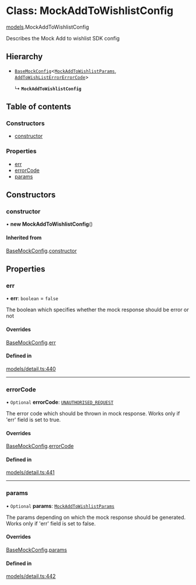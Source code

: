 # Class: MockAddToWishlistConfig

[models](../wiki/models).MockAddToWishlistConfig

Describes the Mock Add to wishlist SDK config

## Hierarchy

- [`BaseMockConfig`](../wiki/models.BaseMockConfig)<[`MockAddToWishlistParams`](../wiki/models.MockAddToWishlistParams), [`AddToWishListErrorErrorCode`](../wiki/models.AddToWishListErrorErrorCode)\>

  ↳ **`MockAddToWishlistConfig`**

## Table of contents

### Constructors

- [constructor](../wiki/models.MockAddToWishlistConfig#constructor)

### Properties

- [err](../wiki/models.MockAddToWishlistConfig#err)
- [errorCode](../wiki/models.MockAddToWishlistConfig#errorcode)
- [params](../wiki/models.MockAddToWishlistConfig#params)

## Constructors

### constructor

• **new MockAddToWishlistConfig**()

#### Inherited from

[BaseMockConfig](../wiki/models.BaseMockConfig).[constructor](../wiki/models.BaseMockConfig#constructor)

## Properties

### err

• **err**: `boolean` = `false`

The boolean which specifies whether the mock response should be error or not

#### Overrides

[BaseMockConfig](../wiki/models.BaseMockConfig).[err](../wiki/models.BaseMockConfig#err)

#### Defined in

[models/detail.ts:440](https://gitlab.com/baliganikhil/blackmirror-sdk/-/blob/349365c/src/models/detail.ts#L440)

___

### errorCode

• `Optional` **errorCode**: [`UNAUTHORISED_REQUEST`](../wiki/models.AddToWishListErrorErrorCode#unauthorised_request)

The error code which should be thrown in mock response. Works only if 'err' field is set to true.

#### Overrides

[BaseMockConfig](../wiki/models.BaseMockConfig).[errorCode](../wiki/models.BaseMockConfig#errorcode)

#### Defined in

[models/detail.ts:441](https://gitlab.com/baliganikhil/blackmirror-sdk/-/blob/349365c/src/models/detail.ts#L441)

___

### params

• `Optional` **params**: [`MockAddToWishlistParams`](../wiki/models.MockAddToWishlistParams)

The params depending on which the mock response should be generated. Works only if 'err' field is set to false.

#### Overrides

[BaseMockConfig](../wiki/models.BaseMockConfig).[params](../wiki/models.BaseMockConfig#params)

#### Defined in

[models/detail.ts:442](https://gitlab.com/baliganikhil/blackmirror-sdk/-/blob/349365c/src/models/detail.ts#L442)
